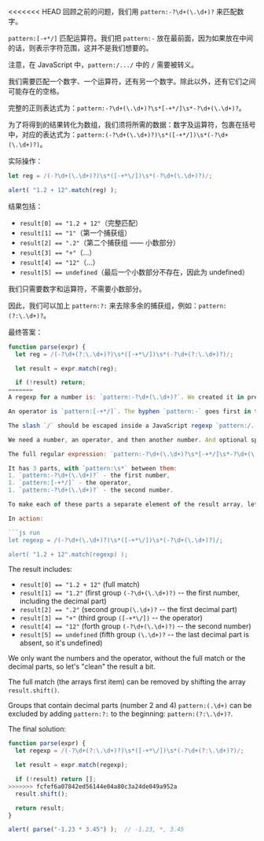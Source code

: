 <<<<<<< HEAD
回顾之前的问题，我们用 `pattern:-?\d+(\.\d+)?` 来匹配数字。

`pattern:[-+*/]` 匹配运算符。我们把 `pattern:-` 放在最前面，因为如果放在中间的话，则表示字符范围，这并不是我们想要的。

注意，在 JavaScript 中，`pattern:/.../` 中的 `/` 需要被转义。

我们需要匹配一个数字、一个运算符，还有另一个数字。除此以外，还有它们之间可能存在的空格。

完整的正则表达式为：`pattern:-?\d+(\.\d+)?\s*[-+*/]\s*-?\d+(\.\d+)?`。

为了将得到的结果转化为数组，我们须将所需的数据：数字及运算符，包裹在括号中，对应的表达式为：`pattern:(-?\d+(\.\d+)?)\s*([-+*/])\s*(-?\d+(\.\d+)?)`。

实际操作：

```js run
let reg = /(-?\d+(\.\d+)?)\s*([-+*\/])\s*(-?\d+(\.\d+)?)/;

alert( "1.2 + 12".match(reg) );
```

结果包括：

- `result[0] == "1.2 + 12"`（完整匹配）
- `result[1] == "1"`（第一个捕获组）
- `result[2] == ".2"`（第二个捕获组 —— 小数部分）
- `result[3] == "+"`（...）
- `result[4] == "12"`（...）
- `result[5] == undefined`（最后一个小数部分不存在，因此为 undefined）

我们只需要数字和运算符，不需要小数部分。

因此，我们可以加上 `pattern:?:` 来去除多余的捕获组，例如：`pattern:(?:\.\d+)?`。

最终答案：

```js run
function parse(expr) {
  let reg = /(-?\d+(?:\.\d+)?)\s*([-+*\/])\s*(-?\d+(?:\.\d+)?)/;

  let result = expr.match(reg);

  if (!result) return;
=======
A regexp for a number is: `pattern:-?\d+(\.\d+)?`. We created it in previous tasks.

An operator is `pattern:[-+*/]`. The hyphen `pattern:-` goes first in the square brackets, because in the middle it would mean a character range, while we just want a character `-`.

The slash `/` should be escaped inside a JavaScript regexp `pattern:/.../`, we'll do that later.

We need a number, an operator, and then another number. And optional spaces between them.

The full regular expression: `pattern:-?\d+(\.\d+)?\s*[-+*/]\s*-?\d+(\.\d+)?`.

It has 3 parts, with `pattern:\s*` between them:
1. `pattern:-?\d+(\.\d+)?` - the first number,
1. `pattern:[-+*/]` - the operator,
1. `pattern:-?\d+(\.\d+)?` - the second number.

To make each of these parts a separate element of the result array, let's enclose them in parentheses: `pattern:(-?\d+(\.\d+)?)\s*([-+*/])\s*(-?\d+(\.\d+)?)`.

In action:

```js run
let regexp = /(-?\d+(\.\d+)?)\s*([-+*\/])\s*(-?\d+(\.\d+)?)/;

alert( "1.2 + 12".match(regexp) );
```

The result includes:

- `result[0] == "1.2 + 12"` (full match)
- `result[1] == "1.2"` (first group `(-?\d+(\.\d+)?)` -- the first number, including the decimal part)
- `result[2] == ".2"` (second group`(\.\d+)?` -- the first decimal part)
- `result[3] == "+"` (third group `([-+*\/])` -- the operator)
- `result[4] == "12"` (forth group `(-?\d+(\.\d+)?)` -- the second number)
- `result[5] == undefined` (fifth group `(\.\d+)?` -- the last decimal part is absent, so it's undefined)

We only want the numbers and the operator, without the full match or the decimal parts, so let's "clean" the result a bit.

The full match (the arrays first item) can be removed by shifting the array `result.shift()`.

Groups that contain decimal parts (number 2 and 4) `pattern:(.\d+)` can be excluded by adding  `pattern:?:` to the beginning: `pattern:(?:\.\d+)?`.

The final solution:

```js run
function parse(expr) {
  let regexp = /(-?\d+(?:\.\d+)?)\s*([-+*\/])\s*(-?\d+(?:\.\d+)?)/;

  let result = expr.match(regexp);

  if (!result) return [];
>>>>>>> fcfef6a07842ed56144e04a80c3a24de049a952a
  result.shift();

  return result;
}

alert( parse("-1.23 * 3.45") );  // -1.23, *, 3.45
```
